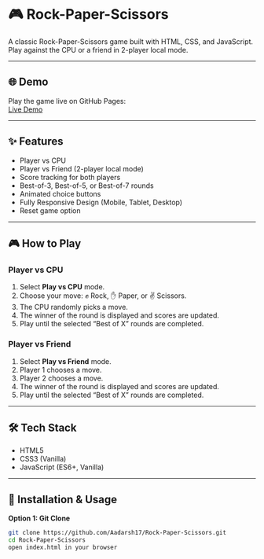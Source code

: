 # 🎮 Rock-Paper-Scissors

A classic Rock-Paper-Scissors game built with HTML, CSS, and JavaScript. Play against the CPU or a friend in 2-player local mode.

---

## 🌐 Demo
Play the game live on GitHub Pages:  
[Live Demo](https://Aadarsh17.github.io/Rock-Paper-Scissors/)

---

## ✨ Features
- Player vs CPU  
- Player vs Friend (2-player local mode)  
- Score tracking for both players  
- Best-of-3, Best-of-5, or Best-of-7 rounds  
- Animated choice buttons  
- Fully Responsive Design (Mobile, Tablet, Desktop)  
- Reset game option  

---

## 🎮 How to Play

### Player vs CPU
1. Select **Play vs CPU** mode.  
2. Choose your move: ✊ Rock, ✋ Paper, or ✌️ Scissors.  
3. The CPU randomly picks a move.  
4. The winner of the round is displayed and scores are updated.  
5. Play until the selected “Best of X” rounds are completed.

### Player vs Friend
1. Select **Play vs Friend** mode.  
2. Player 1 chooses a move.  
3. Player 2 chooses a move.  
4. The winner of the round is displayed and scores are updated.  
5. Play until the selected “Best of X” rounds are completed.

---

## 🛠 Tech Stack
- HTML5  
- CSS3 (Vanilla)  
- JavaScript (ES6+, Vanilla)  

---

## 💾 Installation & Usage

**Option 1: Git Clone**
```bash
git clone https://github.com/Aadarsh17/Rock-Paper-Scissors.git
cd Rock-Paper-Scissors
open index.html in your browser

